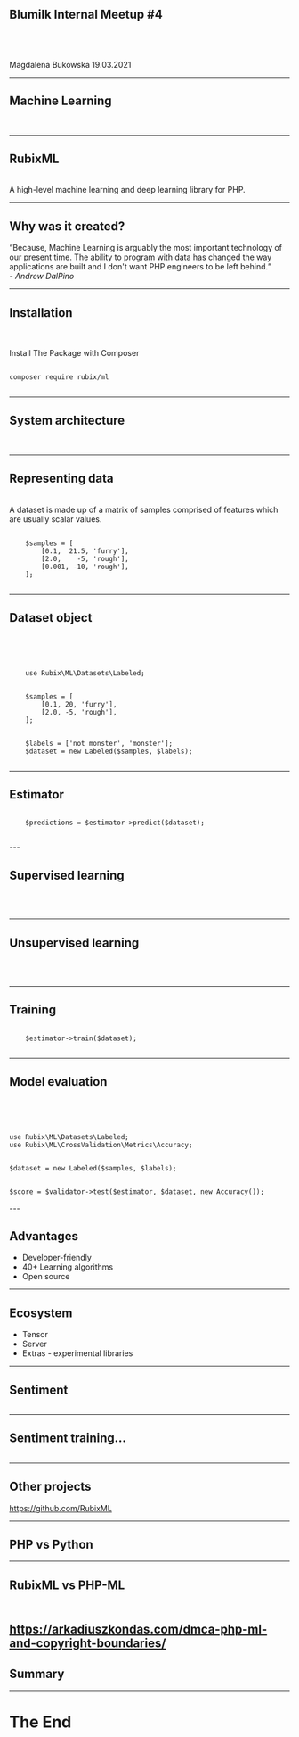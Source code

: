## Blumilk Internal Meetup #4

\
<img width="400" data-src="presentations/2021-03-19-rubixml/images/logo.png">
\
\
\
Magdalena Bukowska 19.03.2021

---

## Machine Learning

\
<img width="450" data-src="presentations/2021-03-19-rubixml/images/artificial-inteligence.png">

---

## RubixML

\
A high-level machine learning and deep learning library for PHP.

---

## Why was it created?

<q>Because, Machine Learning is arguably the most important technology of our present time. The ability to program with
data has changed the way applications are built and I don't want PHP engineers to be left behind.</q>
\
*- Andrew DalPino*

---

## Installation

<br/><br/>
Install The Package with Composer
<section>
  <pre><code data-trim>
composer require rubix/ml
  </code></pre>
</section>

---

## System architecture

\
<img width="600" data-src="presentations/2021-03-19-rubixml/images/architecture.png">

---

## Representing data

<br/>
A dataset is made up of a matrix of samples comprised of features which are usually scalar values.
<br/>
<section>
  <pre><code data-trim>
    $samples = [
        [0.1,  21.5, 'furry'],
        [2.0,    -5, 'rough'],
        [0.001, -10, 'rough'],
    ];
  </code></pre>
</section>

---

## Dataset object

<br/><br/>
<section>
  <pre><code data-trim data-noescape data-line-numbers="1-6|8-9">
    use Rubix\ML\Datasets\Labeled;
</br>
    $samples = [
        [0.1, 20, 'furry'],
        [2.0, -5, 'rough'],
    ];
</br>
    $labels = ['not monster', 'monster'];
    $dataset = new Labeled($samples, $labels);
  </code></pre>
</section>

---

## Estimator

<section>
  <pre><code data-trim>
    $predictions = $estimator->predict($dataset);
  </code></pre>
</section>
---

## Supervised learning

\
\
<img width="600" data-src="presentations/2021-03-19-rubixml/images/estimator-supervised.png">

---

## Unsupervised learning

\
\
<img width="600" data-src="presentations/2021-03-19-rubixml/images/estimator-unsupervised.png">

---

## Training

<section>
  <pre><code data-trim>
    $estimator->train($dataset);
  </code></pre>
</section>

---

## Model evaluation

<br/><br/>
<section>
  <pre><code data-trim data-noescape data-line-numbers="1-6|8-9">
use Rubix\ML\Datasets\Labeled;
use Rubix\ML\CrossValidation\Metrics\Accuracy;
</br>
$dataset = new Labeled($samples, $labels);
</br>
$score = $validator->test($estimator, $dataset, new Accuracy());
</code></pre>
</section>
---

## Advantages

- Developer-friendly
- 40+ Learning algorithms
- Open source

---

## Ecosystem

- Tensor
- Server
- Extras - experimental libraries

---

## Sentiment

<img width="400" data-src="presentations/2021-03-19-rubixml/images/sentiment.png">

---

## Sentiment training...

<img width="800" data-src="presentations/2021-03-19-rubixml/images/train.png">

---

## Other projects

https://github.com/RubixML

---

## PHP vs Python

---

## RubixML vs PHP-ML

\
https://arkadiuszkondas.com/dmca-php-ml-and-copyright-boundaries/
---

## Summary

---

# The End

